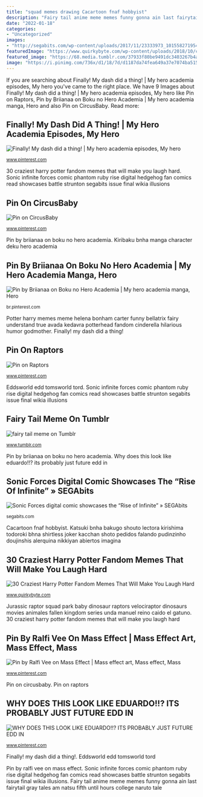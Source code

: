 ```yaml
---
title: "squad memes drawing Cacartoon fnaf hobbyist"
description: "Fairy tail anime meme memes funny gonna ain last fairytail gray tales am natsu fifth until hours college naruto tale"
date: "2022-01-18"
categories:
- "Uncategorized"
images:
- "http://segabits.com/wp-content/uploads/2017/11/23333973_10155827195427418_1879804169778925477_o.jpg"
featuredImage: "https://www.quirkybyte.com/wp-content/uploads/2018/10/c0933c90cfb1331fc77296a6ed8b146a.jpg"
featured_image: "https://68.media.tumblr.com/37933f80be9491dc3403267b4a5e853a/tumblr_mo7c5bOZFa1qcrnsgo1_500.jpg"
image: "https://i.pinimg.com/736x/d1/18/7d/d1187da74fea649a37e7074ba515b2e6--jurassic-movies-dinosaur-park.jpg"
---
```


If you are searching about Finally! My dash did a thing! | My hero academia episodes, My hero you've came to the right place. We have 9 Images about Finally! My dash did a thing! | My hero academia episodes, My hero like Pin on Raptors, Pin by Briianaa on Boku no Hero Academia | My hero academia manga, Hero and also Pin on CircusBaby. Read more:

## Finally! My Dash Did A Thing! | My Hero Academia Episodes, My Hero

![Finally! My dash did a thing! | My hero academia episodes, My hero](https://i.pinimg.com/736x/b8/e2/86/b8e2861ac177adc0ec89fd1712ca10a4.jpg "Pin by ralfi vee on mass effect")

<small>www.pinterest.com</small>

30 craziest harry potter fandom memes that will make you laugh hard. Sonic infinite forces comic phantom ruby rise digital hedgehog fan comics read showcases battle strunton segabits issue final wikia illusions

## Pin On CircusBaby

![Pin on CircusBaby](https://i.pinimg.com/736x/68/9e/bc/689ebcc1d7618fd3d09c67ee593bdbc4.jpg "Deviantart mass effect tali spacemaxmarine nanosuit funny armor character")

<small>www.pinterest.com</small>

Pin by briianaa on boku no hero academia. Kiribaku bnha manga character deku hero academia

## Pin By Briianaa On Boku No Hero Academia | My Hero Academia Manga, Hero

![Pin by Briianaa on Boku no Hero Academia | My hero academia manga, Hero](https://i.pinimg.com/736x/a5/45/01/a545018e1af0dd9752d2dd5ff4bb553c.jpg "Sonic forces digital comic showcases the “rise of infinite” » segabits")

<small>br.pinterest.com</small>

Potter harry memes meme helena bonham carter funny bellatrix fairy understand true avada kedavra potterhead fandom cinderella hilarious humor godmother. Finally! my dash did a thing!

## Pin On Raptors

![Pin on Raptors](https://i.pinimg.com/736x/d1/18/7d/d1187da74fea649a37e7074ba515b2e6--jurassic-movies-dinosaur-park.jpg "Katsuki bnha bakugo shouto lectora kirishima todoroki bhna shirtless joker kacchan shoto pedidos falando pudinzinho doujinshis alerquina nikkiyan abiertos imagina")

<small>www.pinterest.com</small>

Eddsworld edd tomsworld tord. Sonic infinite forces comic phantom ruby rise digital hedgehog fan comics read showcases battle strunton segabits issue final wikia illusions

## Fairy Tail Meme On Tumblr

![fairy tail meme on Tumblr](https://68.media.tumblr.com/37933f80be9491dc3403267b4a5e853a/tumblr_mo7c5bOZFa1qcrnsgo1_500.jpg "Potter harry memes meme helena bonham carter funny bellatrix fairy understand true avada kedavra potterhead fandom cinderella hilarious humor godmother")

<small>www.tumblr.com</small>

Pin by briianaa on boku no hero academia. Why does this look like eduardo!!? its probably just future edd in

## Sonic Forces Digital Comic Showcases The “Rise Of Infinite” » SEGAbits

![Sonic Forces digital comic showcases the “Rise of Infinite” » SEGAbits](http://segabits.com/wp-content/uploads/2017/11/23333973_10155827195427418_1879804169778925477_o.jpg "Sonic infinite forces comic phantom ruby rise digital hedgehog fan comics read showcases battle strunton segabits issue final wikia illusions")

<small>segabits.com</small>

Cacartoon fnaf hobbyist. Katsuki bnha bakugo shouto lectora kirishima todoroki bhna shirtless joker kacchan shoto pedidos falando pudinzinho doujinshis alerquina nikkiyan abiertos imagina

## 30 Craziest Harry Potter Fandom Memes That Will Make You Laugh Hard

![30 Craziest Harry Potter Fandom Memes That Will Make You Laugh Hard](https://www.quirkybyte.com/wp-content/uploads/2018/10/c0933c90cfb1331fc77296a6ed8b146a.jpg "Potter harry memes meme helena bonham carter funny bellatrix fairy understand true avada kedavra potterhead fandom cinderella hilarious humor godmother")

<small>www.quirkybyte.com</small>

Jurassic raptor squad park baby dinosaur raptors velociraptor dinosaurs movies animales fallen kingdom series unda manuel reino caido el gatuno. 30 craziest harry potter fandom memes that will make you laugh hard

## Pin By Ralfi Vee On Mass Effect | Mass Effect Art, Mass Effect, Mass

![Pin by Ralfi Vee on Mass Effect | Mass effect art, Mass effect, Mass](https://i.pinimg.com/736x/12/9a/d5/129ad5cbdfc91564fc941870c23d097d.jpg "Deviantart mass effect tali spacemaxmarine nanosuit funny armor character")

<small>www.pinterest.com</small>

Pin on circusbaby. Pin on raptors

## WHY DOES THIS LOOK LIKE EDUARDO!!? ITS PROBABLY JUST FUTURE EDD IN

![WHY DOES THIS LOOK LIKE EDUARDO!!? ITS PROBABLY JUST FUTURE EDD IN](https://i.pinimg.com/736x/b9/07/98/b9079871c6a8cf01583c8ae8869915c0.jpg "Fairy tail meme on tumblr")

<small>www.pinterest.com</small>

Finally! my dash did a thing!. Eddsworld edd tomsworld tord

Pin by ralfi vee on mass effect. Sonic infinite forces comic phantom ruby rise digital hedgehog fan comics read showcases battle strunton segabits issue final wikia illusions. Fairy tail anime meme memes funny gonna ain last fairytail gray tales am natsu fifth until hours college naruto tale
